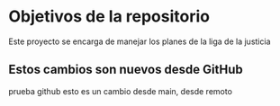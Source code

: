 # Objetivos de la repositorio

Este proyecto se encarga de manejar los planes de la liga de la justicia

## Estos cambios son nuevos desde GitHub

prueba github esto es un cambio desde main, desde remoto
